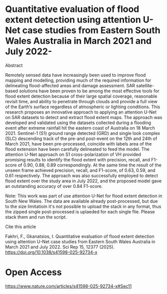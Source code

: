 # Quantitative evaluation of flood extent detection using attention U-Net case studies from Eastern South Wales Australia in March 2021 and July 2022-


Abstract

Remotely sensed data have increasingly been used to improve flood mapping and modelling, providing much of the required information for delineating flood-affected areas and damage assessment. SAR satellite-based solutions have been proven to be among the most effective tools for flood extent detection because of their large spatial coverage, reasonable revisit time, and ability to penetrate through clouds and provide a full view of the Earth’s surface regardless of atmospheric or lighting conditions. This research proposes an innovative approach to applying an attention U-Net on SAR datasets to detect and extract flood extent maps. The approach was developed and validated using the datasets collected during a flooding event after extreme rainfall hit the eastern coast of Australia on 18 March 2021. Sentinel-1 (S1) ground range detected (GRD) and single look complex (SLC) descending track of the pre-and post-event on the 12th and 24th of March 2021, have been pre-processed, coincide with labels area of the flood extension have been carefully delineated to feed the model. The attention U-Net approach on S1 cross-polarization of VH provided promising results to identify the flood extent with precision, recall, and F1-score of 0.90, 0.88, 0.89 correspondingly. At the same time the result of the unseen frame achieved precision, recall, and F1-score, of 0.63, 0.59, and 0.61 respectively. The approach was also successfully employed to detect flood extent over the study area in July 2022, and the proposed model gave an outstanding accuracy of over 0.84 F1-score.

Note: This work was part of use attention  U-Net for flood extent detection in South New Wales. 
The data are available already post-processed, but due to the size limitatioin it's not possible to upload the stack in any format, thus the zipped single post-processed is uplaeded for each single flie. Please stack them and run the script. 

Cite this article

Fakhri, F., Gkanatsios, I. Quantitative evaluation of flood extent detection using attention U-Net case studies from Eastern South Wales Australia in March 2021 and July 2022. Sci Rep 15, 12377 (2025). https://doi.org/10.1038/s41598-025-92734-x

# Open Access
https://www.nature.com/articles/s41598-025-92734-x#Sec11

